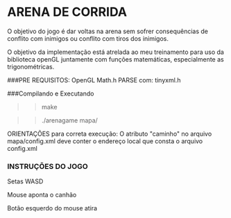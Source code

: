 
# ARENA DE CORRIDA

O objetivo do jogo é dar voltas na arena sem sofrer consequências de 
conflito com inimigos ou conflito com tiros dos inimigos.

O objetivo da implementação está atrelada ao meu treinamento para uso
da biblioteca openGL juntamente com funções matemáticas, especialmente 
as trigonométricas.

###PRE REQUISITOS:
OpenGL
Math.h
PARSE com: tinyxml.h

###Compilando e Executando
>> make

>> ./arenagame mapa/


ORIENTAÇÕES para correta execução:
O atributo "caminho" no arquivo mapa/config.xml deve conter o endereço local que consta o arquivo config.xml


### INSTRUÇÕES DO JOGO


 Setas WASD

 Mouse aponta o canhão

 Botão esquerdo do mouse atira